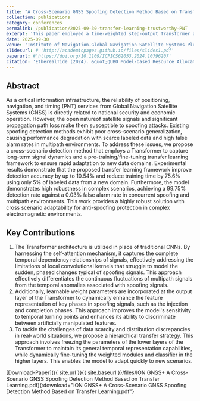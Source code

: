 ```yaml
---
title: "A Cross-Scenario GNSS Spoofing Detection Method Based on Transfer Learning"
collection: publications
category: conferences
permalink: /publication/2025-09-30-transfer-learning-trustworthy-PNT
excerpt: 'This paper employed a time-weighted step-output Transformer architecture, pre-trained on data with similar deception patterns in static scenarios. Subsequently, transfer learning techniques are applied for fine-tuning under conditions of scarce dynamic scenario data, further enhancing classification accuracy to 92.98%. This demonstrates a significant advantage over classical models (such as 1D-CNN, GRU, LSTM, and RNN), effectively addressing the challenge of deception interference detection in data-scarce scenarios.'
date: 2025-09-30
venue: 'Institute of Navigation-Global Navigation Satellite Systems Plus Conference(ION GNSS+)'
slidesurl: # 'http://academicpages.github.io/files/slides1.pdf'
paperurl: #'https://doi.org/10.1109/ICPICS62053.2024.10796207'
citation: 'EtherealTide (2024). &quot;QUBO Model-based Resource Allocation Optimization for Distributed Computing Systems.&quot; <i>IEEE ICPICS 2024</i>. DOI: 10.1109/ICPICS62053.2024.10796207'
---
```


## Abstract

As a critical information infrastructure, the reliability of positioning, navigation, and timing (PNT) services from Global Navigation Satellite Systems (GNSS) is directly related to national security and economic operation. However, the open natureof satellite signals and significant propagation path loss make them susceptible to spoofing attacks. Existing spoofing detection methods exhibit poor cross-scenario generalization, causing performance degradation with scarce labeled data and high false alarm rates in multipath environments. To address these issues, we propose a cross-scenario detection method that employs a 
Transformer to capture long-term signal dynamics and a pre-training/fine-tuning transfer learning framework to ensure rapid adaptation to new data domains. Experimental results demonstrate that the proposed transfer learning framework improve detection accuracy by up to 10.54% and reduce training time by 75.6% using only 5% of labeled data from a new domain. Furthermore, the model demonstrates high robustness in complex scenarios, achieving a 99.75% detection rate against a 0.03% false alarm rate in concurrent spoofing and multipath environments. This work provides a highly robust solution with cross scenario adaptability for anti-spoofing protection in complex electromagnetic environments.

## Key Contributions
1. The Transformer architecture is utilized in place of traditional CNNs. By harnessing the self-attention mechanism, it captures the complete temporal dependency relationships of signals, effectively addressing the limitations of local convolutional kernels that struggle to model the sudden, phased changes typical of spoofing signals. This approach effectively differentiates the continuous fluctuations of multipath signals from the temporal anomalies associated with spoofing signals.
2. Additionally, learnable weight parameters are incorporated at the output layer of the Transformer to dynamically enhance the feature representation of key phases in spoofing signals, such as the injection and completion phases. This approach improves the model's sensitivity to temporal turning points and enhances its ability to discriminate between artificially manipulated features.
3. To tackle the challenges of data scarcity and distribution discrepancies in real-world situations, we propose a hierarchical transfer strategy. This approach involves freezing the parameters of the lower layers of the Transformer to maintain its general temporal representation capabilities, while dynamically fine-tuning the weighted modules and classifier in the higher layers. This enables the model to adapt quickly to new scenarios.

[Download-Paper]({{ site.url }}{{ site.baseurl }}/files/ION GNSS+ A Cross-Scenario GNSS Spoofing Detection Method Based on Transfer Learning.pdf){:download="ION GNSS+ A Cross-Scenario GNSS Spoofing Detection Method Based on Transfer Learning.pdf"}


